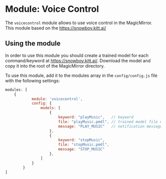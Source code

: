 # Module: Voice Control 
The `voicecontrol` module allows to use voice control in the MagicMirror.
This module based on the https://snowboy.kitt.ai/

## Using the module

In order to use this module you should create a trained model for each command/keyword at https://snowboy.kitt.ai/. 
Download the model and copy it into the root of the MagicMirror directory.


To use this module, add it to the modules array in the `config/config.js` file with the following settings:
````javascript
modules: [
	{
			module: 'voicecontrol',
			config: {
				models: [
					{
						keyword: "playMusic",   // keyword 
						file: "playMusic.pmdl", // trained model file name
						message: "PLAY_MUSIC"   // notification message that's broadcast in the MagicMirror app
					},
					{
						keyword: "stopMusic",
						file: "stopMusic.pmdl",
						message: "STOP_MUSIC"
					},
				]
			}
		}
]
````

